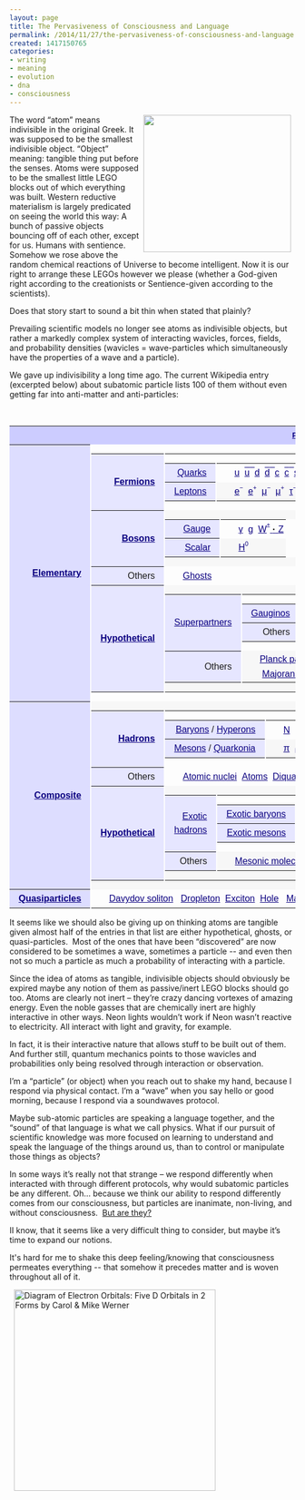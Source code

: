 ```yaml
---
layout: page
title: The Pervasiveness of Consciousness and Language
permalink: /2014/11/27/the-pervasiveness-of-consciousness-and-language
created: 1417150765
categories:
- writing
- meaning
- evolution
- dna
- consciousness
---
```

<p><img alt="" src="http://www.artbrock.com{{ site.urlimg }}Conscious_Atoms.jpg" style="width: 260px; height: 242px; margin-left: 8px; margin-right: 8px; float: right;">The word “atom” means indivisible in the original Greek. It was supposed to be the smallest indivisible object. “Object” meaning: tangible thing put before the senses. Atoms were supposed to be the smallest little LEGO blocks out of which everything was built. Western reductive materialism is largely predicated on seeing the world this way: A bunch of passive objects bouncing off of each other, except for us. Humans with sentience. Somehow we rose above the random chemical reactions of Universe to become intelligent. Now it is our right to arrange these LEGOs however we please (whether a God-given right according to the creationists or Sentience-given according to the scientists).</p><p>Does that story start to sound a bit thin when stated that plainly?</p><p>Prevailing scientific models no longer see atoms as indivisible objects, but rather a markedly complex system of interacting wavicles, forces, fields, and probability densities (wavicles = wave-particles which simultaneously have the properties of a wave and a particle).</p><p>We gave up indivisibility a long time ago. The current Wikipedia entry (excerpted below) about subatomic particle lists 100 of them without even getting far into anti-matter and anti-particles:</p><p><!--break--></p><p>&nbsp;</p><table class="nowraplinks collapsible autocollapse navbox-inner" id="collapsibleTable0" style="color: inherit; font-family: sans-serif; line-height: 13.1413335800171px; text-align: center; border-spacing: 0px; background: transparent;"><tbody><tr><th class="navbox-title" colspan="2" scope="col" style="padding: 0.25em 1em; line-height: 1.5em; background: rgb(204, 204, 255);"><div style="font-size: 13.3333330154419px;"><a href="http://en.wikipedia.org/wiki/Particle_physics" style="color: rgb(11, 0, 128); white-space: nowrap; background: none;" title="Particle physics">Particles in physics</a></div></th></tr><tr><th class="navbox-group" scope="row" style="padding: 0.25em 1em; line-height: 1.5em; text-align: right; white-space: nowrap; background: rgb(221, 221, 255);"><a href="http://en.wikipedia.org/wiki/Elementary_particle" style="color: rgb(11, 0, 128); background: none;" title="Elementary particle">Elementary</a></th><td class="navbox-list navbox-odd hlist" style="line-height: 1.8em; border-color: rgb(253, 253, 253); text-align: left; border-left-width: 2px; border-left-style: solid; padding: 0px; background: transparent;"><table class="nowraplinks navbox-subgroup" style="border-spacing: 0px; background: rgb(253, 253, 253);"><tbody><tr><th class="navbox-group" scope="row" style="padding: 0.25em 1em; line-height: 1.5em; text-align: right; white-space: nowrap; background: rgb(230, 230, 255);"><a href="http://en.wikipedia.org/wiki/Fermion" style="color: rgb(11, 0, 128); background: none;" title="Fermion">Fermions</a></th><td class="navbox-list navbox-odd" style="line-height: 1.8em; border-color: rgb(253, 253, 253); border-left-width: 2px; border-left-style: solid; padding: 0px; background: transparent;"><table class="nowraplinks navbox-subgroup" style="border-spacing: 0px; background-image: initial; background-attachment: initial; background-size: initial; background-origin: initial; background-clip: initial; background-position: initial; background-repeat: initial;"><tbody><tr><th class="navbox-group" scope="row" style="padding: 0.25em 1em; line-height: 1.5em; text-align: right; white-space: nowrap; font-weight: normal; background: rgb(230, 230, 255);"><a href="http://en.wikipedia.org/wiki/Quark" style="color: rgb(11, 0, 128); background: none;" title="Quark">Quarks</a></th><td class="navbox-list navbox-odd" style="line-height: 1.8em; border-color: rgb(253, 253, 253); border-left-width: 2px; border-left-style: solid; padding: 0px; background: transparent;"><div style="padding: 0em 0.25em;"><ul style="line-height: 1.6; margin: 0px; padding-top: 0.125em; padding-bottom: 0.125em; list-style-image: url(data:image/png;base64,iVBORw0KGgoAAAANSUhEUgAAAAUAAAANAQMAAABb8jbLAAAABlBMVEX///8AUow5QSOjAAAAAXRSTlMAQObYZgAAABNJREFUCB1jYEABBQw/wLCAgQEAGpIDyT0IVcsAAAAASUVORK5CYII=);"><li style="display: inline;"><a href="http://en.wikipedia.org/wiki/Up_quark" style="color: rgb(11, 0, 128); white-space: nowrap; background: none;" title="Up quark">u</a>&nbsp;&nbsp;</li><li style="display: inline;"><span class="unicode" style="color: rgb(11, 0, 128); white-space: nowrap; background: none;"><span style="text-decoration: overline;"><a class="mw-redirect" href="http://en.wikipedia.org/wiki/Up_antiquark" style="color: rgb(11, 0, 128); white-space: nowrap; background: none;" title="Up antiquark">u</a>&nbsp;&nbsp;</span></span></li><li style="display: inline;"><a href="http://en.wikipedia.org/wiki/Down_quark" style="color: rgb(11, 0, 128); white-space: nowrap; background: none;" title="Down quark">d</a>&nbsp;&nbsp;</li><li style="display: inline;"><span class="unicode" style="color: rgb(11, 0, 128); white-space: nowrap; background: none;"><span style="text-decoration: overline;"><a class="mw-redirect" href="http://en.wikipedia.org/wiki/Down_antiquark" style="color: rgb(11, 0, 128); white-space: nowrap; background: none;" title="Down antiquark">d</a>&nbsp;&nbsp;</span></span></li><li style="display: inline;"><a href="http://en.wikipedia.org/wiki/Charm_quark" style="color: rgb(11, 0, 128); white-space: nowrap; background: none;" title="Charm quark">c</a>&nbsp;&nbsp;</li><li style="display: inline;"><span class="unicode" style="color: rgb(11, 0, 128); white-space: nowrap; background: none;"><span style="text-decoration: overline;"><a class="mw-redirect" href="http://en.wikipedia.org/wiki/Charm_antiquark" style="color: rgb(11, 0, 128); white-space: nowrap; background: none;" title="Charm antiquark">c</a>&nbsp;&nbsp;</span></span></li><li style="display: inline;"><a href="http://en.wikipedia.org/wiki/Strange_quark" style="color: rgb(11, 0, 128); white-space: nowrap; background: none;" title="Strange quark">s</a>&nbsp;&nbsp;</li><li style="display: inline;"><span class="unicode" style="color: rgb(11, 0, 128); white-space: nowrap; background: none;"><span style="text-decoration: overline;"><a class="mw-redirect" href="http://en.wikipedia.org/wiki/Strange_antiquark" style="color: rgb(11, 0, 128); white-space: nowrap; background: none;" title="Strange antiquark">s</a>&nbsp;&nbsp;</span></span></li><li style="display: inline;"><a href="http://en.wikipedia.org/wiki/Top_quark" style="color: rgb(11, 0, 128); white-space: nowrap; background: none;" title="Top quark">t</a>&nbsp;&nbsp;</li><li style="display: inline;"><span class="unicode" style="color: rgb(11, 0, 128); white-space: nowrap; background: none;"><span style="text-decoration: overline;"><a class="mw-redirect" href="http://en.wikipedia.org/wiki/Top_antiquark" style="color: rgb(11, 0, 128); white-space: nowrap; background: none;" title="Top antiquark">t</a>&nbsp;&nbsp;</span></span></li><li style="display: inline;"><a href="http://en.wikipedia.org/wiki/Bottom_quark" style="color: rgb(11, 0, 128); white-space: nowrap; background: none;" title="Bottom quark">b</a>&nbsp;&nbsp;</li><li style="display: inline;"><a class="mw-redirect" href="http://en.wikipedia.org/wiki/Bottom_antiquark" style="color: rgb(11, 0, 128); white-space: nowrap; background: none;" title="Bottom antiquark"><span class="unicode"><span style="text-decoration: overline;">b</span></span></a></li></ul></div></td></tr><tr><th class="navbox-group" scope="row" style="padding: 0.25em 1em; line-height: 1.5em; text-align: right; white-space: nowrap; font-weight: normal; background: rgb(230, 230, 255);"><a href="http://en.wikipedia.org/wiki/Lepton" style="color: rgb(11, 0, 128); background: none;" title="Lepton">Leptons</a></th><td class="navbox-list navbox-even" style="line-height: 1.8em; border-color: rgb(253, 253, 253); border-left-width: 2px; border-left-style: solid; padding: 0px; background: rgb(247, 247, 247);"><div style="padding: 0em 0.25em;"><ul style="line-height: 1.6; margin: 0px; padding-top: 0.125em; padding-bottom: 0.125em; list-style-image: url(data:image/png;base64,iVBORw0KGgoAAAANSUhEUgAAAAUAAAANAQMAAABb8jbLAAAABlBMVEX///8AUow5QSOjAAAAAXRSTlMAQObYZgAAABNJREFUCB1jYEABBQw/wLCAgQEAGpIDyT0IVcsAAAAASUVORK5CYII=);"><li style="display: inline;"><span class="unicode" style="color: rgb(11, 0, 128); white-space: nowrap; background: none;"><a href="http://en.wikipedia.org/wiki/Electron" style="color: rgb(11, 0, 128); white-space: nowrap; background: none;" title="Electron">e<span style="display: inline-block; margin-bottom: -0.3em; vertical-align: 0.8em; line-height: 1.2em; font-size: 10.6666669845581px;">−</span></a>&nbsp;&nbsp;</span></li><li style="display: inline;"><span class="unicode" style="color: rgb(11, 0, 128); white-space: nowrap; background: none;"><a href="http://en.wikipedia.org/wiki/Positron" style="color: rgb(11, 0, 128); white-space: nowrap; background: none;" title="Positron">e<span style="display: inline-block; margin-bottom: -0.3em; vertical-align: 0.8em; line-height: 1.2em; font-size: 10.6666669845581px;">+</span></a>&nbsp;&nbsp;</span></li><li style="display: inline;"><span class="unicode" style="color: rgb(11, 0, 128); white-space: nowrap; background: none;"><a href="http://en.wikipedia.org/wiki/Muon" style="color: rgb(11, 0, 128); white-space: nowrap; background: none;" title="Muon">μ<span style="display: inline-block; margin-bottom: -0.3em; vertical-align: 0.8em; line-height: 1.2em; font-size: 10.6666669845581px;">−</span></a>&nbsp;&nbsp;</span></li><li style="display: inline;"><span class="unicode" style="color: rgb(11, 0, 128); white-space: nowrap; background: none;"><a class="mw-redirect" href="http://en.wikipedia.org/wiki/Antimuon" style="color: rgb(11, 0, 128); white-space: nowrap; background: none;" title="Antimuon">μ<span style="display: inline-block; margin-bottom: -0.3em; vertical-align: 0.8em; line-height: 1.2em; font-size: 10.6666669845581px;">+</span></a>&nbsp;&nbsp;</span></li><li style="display: inline;"><span class="unicode" style="color: rgb(11, 0, 128); white-space: nowrap; background: none;"><a href="http://en.wikipedia.org/wiki/Tau_(particle)" style="color: rgb(11, 0, 128); white-space: nowrap; background: none;" title="Tau (particle)">τ<span style="display: inline-block; margin-bottom: -0.3em; vertical-align: 0.8em; line-height: 1.2em; font-size: 10.6666669845581px;">−</span></a>&nbsp;&nbsp;</span></li><li style="display: inline;"><span class="unicode" style="color: rgb(11, 0, 128); white-space: nowrap; background: none;"><a class="mw-redirect" href="http://en.wikipedia.org/wiki/Antitau" style="color: rgb(11, 0, 128); white-space: nowrap; background: none;" title="Antitau">τ<span style="display: inline-block; margin-bottom: -0.3em; vertical-align: 0.8em; line-height: 1.2em; font-size: 10.6666669845581px;">+</span></a>&nbsp;&nbsp;</span></li><li style="display: inline;"><a href="http://en.wikipedia.org/wiki/Electron_neutrino" style="color: rgb(11, 0, 128); white-space: nowrap; background: none;" title="Electron neutrino"><span class="unicode">ν &nbsp;<span style="display: inline-block; margin-bottom: -0.3em; vertical-align: -0.4em; line-height: 1.2em; font-size: 10.6666669845581px;">e</span></span></a></li><li style="display: inline;"><a class="mw-redirect" href="http://en.wikipedia.org/wiki/Antineutrino" style="color: rgb(11, 0, 128); white-space: nowrap; background: none;" title="Antineutrino"><span class="unicode"><span style="text-decoration: overline;">ν</span><span style="display: inline-block; margin-bottom: -0.3em; vertical-align: -0.4em; line-height: 1.2em; font-size: 10.6666669845581px;">&nbsp; e</span></span></a></li><li style="display: inline;"><a href="http://en.wikipedia.org/wiki/Muon_neutrino" style="color: rgb(11, 0, 128); white-space: nowrap; background: none;" title="Muon neutrino"><span class="unicode">ν<span style="display: inline-block; margin-bottom: -0.3em; vertical-align: -0.4em; line-height: 1.2em; font-size: 10.6666669845581px;">&nbsp; μ</span></span></a></li><li style="display: inline;"><a class="mw-redirect" href="http://en.wikipedia.org/wiki/Antineutrino" style="color: rgb(11, 0, 128); white-space: nowrap; background: none;" title="Antineutrino"><span class="unicode"><span style="text-decoration: overline;">ν</span><span style="display: inline-block; margin-bottom: -0.3em; vertical-align: -0.4em; line-height: 1.2em; font-size: 10.6666669845581px;">&nbsp; μ</span></span></a></li><li style="display: inline;"><a href="http://en.wikipedia.org/wiki/Tau_neutrino" style="color: rgb(11, 0, 128); white-space: nowrap; background: none;" title="Tau neutrino"><span class="unicode">ν<span style="display: inline-block; margin-bottom: -0.3em; vertical-align: -0.4em; line-height: 1.2em; font-size: 10.6666669845581px;">&nbsp; τ</span></span></a></li><li style="display: inline;"><a class="mw-redirect" href="http://en.wikipedia.org/wiki/Antineutrino" style="color: rgb(11, 0, 128); white-space: nowrap; background: none;" title="Antineutrino"><span class="unicode"><span style="text-decoration: overline;">ν</span><span style="display: inline-block; margin-bottom: -0.3em; vertical-align: -0.4em; line-height: 1.2em; font-size: 10.6666669845581px;">&nbsp; τ</span></span></a></li></ul></div></td></tr></tbody></table></td></tr><tr><th class="navbox-group" scope="row" style="padding: 0.25em 1em; line-height: 1.5em; text-align: right; white-space: nowrap; background: rgb(230, 230, 255);"><a href="http://en.wikipedia.org/wiki/Boson" style="color: rgb(11, 0, 128); background: none;" title="Boson">Bosons</a></th><td class="navbox-list navbox-even" style="line-height: 1.8em; border-color: rgb(253, 253, 253); border-left-width: 2px; border-left-style: solid; padding: 0px; background: rgb(247, 247, 247);"><table class="nowraplinks navbox-subgroup" style="border-spacing: 0px; background: rgb(253, 253, 253);"><tbody><tr><th class="navbox-group" scope="row" style="padding: 0.25em 1em; line-height: 1.5em; text-align: right; white-space: nowrap; width: 4em; font-weight: normal; background: rgb(230, 230, 255);"><a href="http://en.wikipedia.org/wiki/Gauge_boson" style="color: rgb(11, 0, 128); background: none;" title="Gauge boson">Gauge</a></th><td class="navbox-list navbox-odd" style="line-height: 1.8em; border-color: rgb(253, 253, 253); border-left-width: 2px; border-left-style: solid; padding: 0px; background: transparent;"><div style="padding: 0em 0.25em;"><ul style="line-height: 1.6; margin: 0px; padding-top: 0.125em; padding-bottom: 0.125em; list-style-image: url(data:image/png;base64,iVBORw0KGgoAAAANSUhEUgAAAAUAAAANAQMAAABb8jbLAAAABlBMVEX///8AUow5QSOjAAAAAXRSTlMAQObYZgAAABNJREFUCB1jYEABBQw/wLCAgQEAGpIDyT0IVcsAAAAASUVORK5CYII=);"><li style="display: inline;"><a href="http://en.wikipedia.org/wiki/Photon" style="color: rgb(11, 0, 128); white-space: nowrap; background: none;" title="Photon">γ</a>&nbsp;&nbsp;</li><li style="display: inline;"><a href="http://en.wikipedia.org/wiki/Gluon" style="color: rgb(11, 0, 128); white-space: nowrap; background: none;" title="Gluon">g</a>&nbsp;&nbsp;</li><li style="display: inline;"><a href="http://en.wikipedia.org/wiki/W_and_Z_bosons" style="color: rgb(11, 0, 128); white-space: nowrap; background: none;" title="W and Z bosons"><span class="unicode">W<span style="display: inline-block; margin-bottom: -0.3em; vertical-align: 0.8em; line-height: 1.2em; font-size: 10.6666669845581px;">±</span></span>&nbsp;<b style="color: black;">·</b>&nbsp;<span class="unicode">Z</span></a></li></ul></div></td></tr><tr><th class="navbox-group" scope="row" style="padding: 0.25em 1em; line-height: 1.5em; text-align: right; white-space: nowrap; width: 4em; font-weight: normal; background: rgb(230, 230, 255);"><a href="http://en.wikipedia.org/wiki/Scalar_boson" style="color: rgb(11, 0, 128); background: none;" title="Scalar boson">Scalar</a></th><td class="navbox-list navbox-even" style="line-height: 1.8em; border-color: rgb(253, 253, 253); border-left-width: 2px; border-left-style: solid; padding: 0px; background: rgb(247, 247, 247);"><div style="padding: 0em 0.25em;"><ul style="line-height: 1.6; margin: 0px; padding-top: 0.125em; padding-bottom: 0.125em; list-style-image: url(data:image/png;base64,iVBORw0KGgoAAAANSUhEUgAAAAUAAAANAQMAAABb8jbLAAAABlBMVEX///8AUow5QSOjAAAAAXRSTlMAQObYZgAAABNJREFUCB1jYEABBQw/wLCAgQEAGpIDyT0IVcsAAAAASUVORK5CYII=);"><li style="display: inline;"><a href="http://en.wikipedia.org/wiki/Higgs_boson" style="color: rgb(11, 0, 128); white-space: nowrap; background: none;" title="Higgs boson"><span class="unicode">H<span style="display: inline-block; margin-bottom: -0.3em; vertical-align: 0.8em; line-height: 1.2em; font-size: 10.6666669845581px;">0</span></span></a></li></ul></div></td></tr></tbody></table></td></tr><tr><th class="navbox-group" scope="row" style="padding: 0.25em 1em; line-height: 1.5em; text-align: right; white-space: nowrap; font-weight: normal; background: rgb(230, 230, 255);">Others</th><td class="navbox-list navbox-odd" style="line-height: 1.8em; border-color: rgb(253, 253, 253); border-left-width: 2px; border-left-style: solid; padding: 0px; background: transparent;"><div style="padding: 0em 0.25em;"><ul style="line-height: 1.6; margin: 0px; padding-top: 0.125em; padding-bottom: 0.125em; list-style-image: url(data:image/png;base64,iVBORw0KGgoAAAANSUhEUgAAAAUAAAANAQMAAABb8jbLAAAABlBMVEX///8AUow5QSOjAAAAAXRSTlMAQObYZgAAABNJREFUCB1jYEABBQw/wLCAgQEAGpIDyT0IVcsAAAAASUVORK5CYII=);"><li style="display: inline;"><a href="http://en.wikipedia.org/wiki/Faddeev%E2%80%93Popov_ghost" style="color: rgb(11, 0, 128); white-space: nowrap; background: none;" title="Faddeev–Popov ghost">Ghosts</a></li></ul></div></td></tr><tr><th class="navbox-group" scope="row" style="padding: 0.25em 1em; line-height: 1.5em; text-align: right; white-space: nowrap; background: rgb(230, 230, 255);"><a class="mw-redirect" href="http://en.wikipedia.org/wiki/Hypothetical_particles" style="color: rgb(11, 0, 128); background: none;" title="Hypothetical particles">Hypothetical</a></th><td class="navbox-list navbox-even" style="line-height: 1.8em; border-color: rgb(253, 253, 253); border-left-width: 2px; border-left-style: solid; padding: 0px; background: rgb(247, 247, 247);"><table class="nowraplinks navbox-subgroup" style="border-spacing: 0px; background: rgb(253, 253, 253);"><tbody><tr><th class="navbox-group" scope="row" style="padding: 0.25em 1em; line-height: 1.5em; text-align: right; white-space: nowrap; font-weight: normal; background: rgb(230, 230, 255);"><a href="http://en.wikipedia.org/wiki/Superpartner" style="color: rgb(11, 0, 128); background: none;" title="Superpartner">Superpartners</a></th><td class="navbox-list navbox-odd" style="line-height: 1.8em; border-color: rgb(253, 253, 253); border-left-width: 2px; border-left-style: solid; padding: 0px; background: transparent;"><table class="nowraplinks navbox-subgroup" style="border-spacing: 0px; background-image: initial; background-attachment: initial; background-size: initial; background-origin: initial; background-clip: initial; background-position: initial; background-repeat: initial;"><tbody><tr><th class="navbox-group" scope="row" style="padding: 0.25em 1em; line-height: 1.5em; text-align: right; white-space: nowrap; font-weight: normal; background: rgb(230, 230, 255);"><a href="http://en.wikipedia.org/wiki/Gaugino" style="color: rgb(11, 0, 128); background: none;" title="Gaugino">Gauginos</a></th><td class="navbox-list navbox-even" style="line-height: 1.8em; border-color: rgb(253, 253, 253); border-left-width: 2px; border-left-style: solid; padding: 0px; background: rgb(247, 247, 247);"><div style="padding: 0em 0.25em;"><ul style="line-height: 1.6; margin: 0px; padding-top: 0.125em; padding-bottom: 0.125em; list-style-image: url(data:image/png;base64,iVBORw0KGgoAAAANSUhEUgAAAAUAAAANAQMAAABb8jbLAAAABlBMVEX///8AUow5QSOjAAAAAXRSTlMAQObYZgAAABNJREFUCB1jYEABBQw/wLCAgQEAGpIDyT0IVcsAAAAASUVORK5CYII=);"><li style="display: inline;"><a href="http://en.wikipedia.org/wiki/Gluino" style="color: rgb(11, 0, 128); white-space: nowrap; background: none;" title="Gluino">Gluino</a>&nbsp; &nbsp;&nbsp;</li><li style="display: inline;"><a href="http://en.wikipedia.org/wiki/Gravitino" style="color: rgb(11, 0, 128); white-space: nowrap; background: none;" title="Gravitino">Gravitino</a></li></ul></div></td></tr><tr><th class="navbox-group" scope="row" style="padding: 0.25em 1em; line-height: 1.5em; text-align: right; white-space: nowrap; font-weight: normal; background: rgb(230, 230, 255);">Others</th><td class="navbox-list navbox-odd" style="line-height: 1.8em; border-color: rgb(253, 253, 253); border-left-width: 2px; border-left-style: solid; padding: 0px; background: transparent;"><div style="padding: 0em 0.25em;"><ul style="line-height: 1.6; margin: 0px; padding-top: 0.125em; padding-bottom: 0.125em; list-style-image: url(data:image/png;base64,iVBORw0KGgoAAAANSUhEUgAAAAUAAAANAQMAAABb8jbLAAAABlBMVEX///8AUow5QSOjAAAAAXRSTlMAQObYZgAAABNJREFUCB1jYEABBQw/wLCAgQEAGpIDyT0IVcsAAAAASUVORK5CYII=);"><li style="display: inline;"><a href="http://en.wikipedia.org/wiki/Higgsino" style="color: rgb(11, 0, 128); white-space: nowrap; background: none;" title="Higgsino">Higgsino</a>&nbsp; &nbsp;</li><li style="display: inline;"><a href="http://en.wikipedia.org/wiki/Neutralino" style="color: rgb(11, 0, 128); white-space: nowrap; background: none;" title="Neutralino">Neutralino</a>&nbsp; &nbsp;</li><li style="display: inline;"><a href="http://en.wikipedia.org/wiki/Chargino" style="color: rgb(11, 0, 128); white-space: nowrap; background: none;" title="Chargino">Chargino</a>&nbsp; &nbsp;</li><li style="display: inline;"><a href="http://en.wikipedia.org/wiki/Axino" style="color: rgb(11, 0, 128); white-space: nowrap; background: none;" title="Axino">Axino</a>&nbsp; &nbsp;</li><li style="display: inline;"><a href="http://en.wikipedia.org/wiki/Sfermion" style="color: rgb(11, 0, 128); white-space: nowrap; background: none;" title="Sfermion">Sfermion</a>&nbsp;(<a href="http://en.wikipedia.org/wiki/Stop_squark" style="color: rgb(11, 0, 128); white-space: nowrap; background: none;" title="Stop squark">Stop squark</a>)</li></ul></div></td></tr></tbody></table></td></tr><tr><th class="navbox-group" scope="row" style="padding: 0.25em 1em; line-height: 1.5em; text-align: right; white-space: nowrap; font-weight: normal; background: rgb(230, 230, 255);">Others</th><td class="navbox-list navbox-even" style="line-height: 1.8em; border-color: rgb(253, 253, 253); border-left-width: 2px; border-left-style: solid; padding: 0px; background: rgb(247, 247, 247);"><div style="padding: 0em 0.25em;"><ul style="line-height: 1.6; margin: 0px; padding-top: 0.125em; padding-bottom: 0.125em; list-style-image: url(data:image/png;base64,iVBORw0KGgoAAAANSUhEUgAAAAUAAAANAQMAAABb8jbLAAAABlBMVEX///8AUow5QSOjAAAAAXRSTlMAQObYZgAAABNJREFUCB1jYEABBQw/wLCAgQEAGpIDyT0IVcsAAAAASUVORK5CYII=);"><li style="display: inline;"><a href="http://en.wikipedia.org/wiki/Planck_particle" style="color: rgb(11, 0, 128); white-space: nowrap; background: none;" title="Planck particle">Planck particle</a>&nbsp;&nbsp;</li><li style="display: inline;"><a href="http://en.wikipedia.org/wiki/Axion" style="color: rgb(11, 0, 128); white-space: nowrap; background: none;" title="Axion"><font color="#0b0080"><span style="white-space: nowrap; background-attachment: initial; background-size: initial; background-origin: initial; background-clip: initial; background-position: initial; background-repeat: initial;">A</span></font><sup style="color: rgb(11, 0, 128); white-space: nowrap; line-height: 1; font-size: 10px; background: none;">0</sup></a>&nbsp;&nbsp;</li><li style="display: inline;"><a href="http://en.wikipedia.org/wiki/Dilaton" style="color: rgb(11, 0, 128); white-space: nowrap; background: none;" title="Dilaton">Dilaton</a>&nbsp;&nbsp;</li><li style="display: inline;"><a href="http://en.wikipedia.org/wiki/Graviton" style="color: rgb(11, 0, 128); white-space: nowrap; background: none;" title="Graviton">G</a>&nbsp;&nbsp;</li><li style="display: inline;"><a href="http://en.wikipedia.org/wiki/Majoron" style="color: rgb(11, 0, 128); white-space: nowrap; background: none;" title="Majoron">J</a>&nbsp; &nbsp;</li><li style="display: inline;"><a href="http://en.wikipedia.org/wiki/Majorana_fermion" style="color: rgb(11, 0, 128); white-space: nowrap; background: none;" title="Majorana fermion">Majorana fermion</a>&nbsp;&nbsp;</li><li style="display: inline;"><a href="http://en.wikipedia.org/wiki/Magnetic_monopole" style="color: rgb(11, 0, 128); white-space: nowrap; background: none;" title="Magnetic monopole">m</a>&nbsp;&nbsp;</li><li style="display: inline;"><a href="http://en.wikipedia.org/wiki/Tachyon" style="color: rgb(11, 0, 128); white-space: nowrap; background: none;" title="Tachyon">Tachyon</a>&nbsp;&nbsp;</li><li style="display: inline;"><a href="http://en.wikipedia.org/wiki/Leptoquark" style="color: rgb(11, 0, 128); white-space: nowrap; background: none;" title="Leptoquark">Leptoquark</a>&nbsp;&nbsp;</li><li style="display: inline;"><a href="http://en.wikipedia.org/wiki/X_and_Y_bosons" style="color: rgb(11, 0, 128); white-space: nowrap; background: none;" title="X and Y bosons">X</a>&nbsp;&nbsp;</li><li style="display: inline;"><a href="http://en.wikipedia.org/wiki/X_and_Y_bosons" style="color: rgb(11, 0, 128); white-space: nowrap; background: none;" title="X and Y bosons">Y</a>&nbsp;&nbsp;</li><li style="display: inline;"><a href="http://en.wikipedia.org/wiki/W%E2%80%B2_and_Z%E2%80%B2_bosons" style="color: rgb(11, 0, 128); white-space: nowrap; background: none;" title="W′ and Z′ bosons">W'</a>&nbsp;&nbsp;</li><li style="display: inline;"><a href="http://en.wikipedia.org/wiki/W%E2%80%B2_and_Z%E2%80%B2_bosons" style="color: rgb(11, 0, 128); white-space: nowrap; background: none;" title="W′ and Z′ bosons">Z'</a>&nbsp;&nbsp;</li><li style="display: inline;"><a href="http://en.wikipedia.org/wiki/Sterile_neutrino" style="color: rgb(11, 0, 128); white-space: nowrap; background: none;" title="Sterile neutrino">Sterile neutrino</a></li></ul></div></td></tr></tbody></table></td></tr></tbody></table></td></tr><tr><th class="navbox-group" scope="row" style="padding: 0.25em 1em; line-height: 1.5em; text-align: right; white-space: nowrap; background: rgb(221, 221, 255);"><a href="http://en.wikipedia.org/wiki/Bound_state" style="color: rgb(11, 0, 128); background: none;" title="Bound state">Composite</a></th><td class="navbox-list navbox-even hlist" style="line-height: 1.8em; border-color: rgb(253, 253, 253); text-align: left; border-left-width: 2px; border-left-style: solid; padding: 0px; background: rgb(247, 247, 247);"><table class="nowraplinks navbox-subgroup" style="border-spacing: 0px; background: rgb(253, 253, 253);"><tbody><tr><th class="navbox-group" scope="row" style="padding: 0.25em 1em; line-height: 1.5em; text-align: right; white-space: nowrap; background: rgb(230, 230, 255);"><a href="http://en.wikipedia.org/wiki/Hadron" style="color: rgb(11, 0, 128); background: none;" title="Hadron">Hadrons</a></th><td class="navbox-list navbox-odd" style="line-height: 1.8em; border-color: rgb(253, 253, 253); border-left-width: 2px; border-left-style: solid; padding: 0px; background: transparent;"><table class="nowraplinks navbox-subgroup" style="border-spacing: 0px; background-image: initial; background-attachment: initial; background-size: initial; background-origin: initial; background-clip: initial; background-position: initial; background-repeat: initial;"><tbody><tr><th class="navbox-group" scope="row" style="padding: 0.25em 1em; line-height: 1.5em; text-align: right; white-space: nowrap; font-weight: normal; background: rgb(230, 230, 255);"><a href="http://en.wikipedia.org/wiki/Baryon" style="color: rgb(11, 0, 128); background: none;" title="Baryon">Baryons</a>&nbsp;/&nbsp;<a href="http://en.wikipedia.org/wiki/Hyperon" style="color: rgb(11, 0, 128); background: none;" title="Hyperon">Hyperons</a></th><td class="navbox-list navbox-odd" style="line-height: 1.8em; border-color: rgb(253, 253, 253); border-left-width: 2px; border-left-style: solid; padding: 0px; background: transparent;"><div style="padding: 0em 0.25em;"><ul style="line-height: 1.6; margin: 0px; padding-top: 0.125em; padding-bottom: 0.125em; list-style-image: url(data:image/png;base64,iVBORw0KGgoAAAANSUhEUgAAAAUAAAANAQMAAABb8jbLAAAABlBMVEX///8AUow5QSOjAAAAAXRSTlMAQObYZgAAABNJREFUCB1jYEABBQw/wLCAgQEAGpIDyT0IVcsAAAAASUVORK5CYII=);"><li style="display: inline;"><span class="unicode" style="color: rgb(11, 0, 128); white-space: nowrap; background: none;"><a href="http://en.wikipedia.org/wiki/Nucleon" style="color: rgb(11, 0, 128); white-space: nowrap; background: none;" title="Nucleon">N</a>&nbsp;&nbsp;</span><ul style="line-height: 1.6; list-style-type: disc; margin: 0px; padding-top: 0.125em; padding-bottom: 0.125em; list-style-image: url(data:image/png;base64,iVBORw0KGgoAAAANSUhEUgAAAAUAAAANAQMAAABb8jbLAAAABlBMVEX///8AUow5QSOjAAAAAXRSTlMAQObYZgAAABNJREFUCB1jYEABBQw/wLCAgQEAGpIDyT0IVcsAAAAASUVORK5CYII=); display: inline;"><li style="display: inline;"><span class="unicode" style="color: rgb(11, 0, 128); white-space: nowrap; background: none;"><a href="http://en.wikipedia.org/wiki/Proton" style="color: rgb(11, 0, 128); white-space: nowrap; background: none;" title="Proton">p</a>&nbsp;&nbsp;</span></li><li style="display: inline;"><span class="unicode" style="color: rgb(11, 0, 128); white-space: nowrap; background: none;"><a href="http://en.wikipedia.org/wiki/Neutron" style="color: rgb(11, 0, 128); white-space: nowrap; background: none;" title="Neutron">n</a>&nbsp;&nbsp;</span></li></ul></li><li style="display: inline;"><a href="http://en.wikipedia.org/wiki/Delta_baryon" style="color: rgb(11, 0, 128); white-space: nowrap; background: none;" title="Delta baryon">Δ</a>&nbsp;&nbsp;</li><li style="display: inline;"><a href="http://en.wikipedia.org/wiki/Lambda_baryon" style="color: rgb(11, 0, 128); white-space: nowrap; background: none;" title="Lambda baryon">Λ</a>&nbsp;&nbsp;</li><li style="display: inline;"><a href="http://en.wikipedia.org/wiki/Sigma_baryon" style="color: rgb(11, 0, 128); white-space: nowrap; background: none;" title="Sigma baryon">Σ</a>&nbsp;&nbsp;</li><li style="display: inline;"><a href="http://en.wikipedia.org/wiki/Xi_baryon" style="color: rgb(11, 0, 128); white-space: nowrap; background: none;" title="Xi baryon">Ξ</a>&nbsp;&nbsp;</li><li style="display: inline;"><a href="http://en.wikipedia.org/wiki/Omega_baryon" style="color: rgb(11, 0, 128); white-space: nowrap; background: none;" title="Omega baryon">Ω</a></li></ul></div></td></tr><tr><th class="navbox-group" scope="row" style="padding: 0.25em 1em; line-height: 1.5em; text-align: right; white-space: nowrap; font-weight: normal; background: rgb(230, 230, 255);"><a href="http://en.wikipedia.org/wiki/Meson" style="color: rgb(11, 0, 128); background: none;" title="Meson">Mesons</a>&nbsp;/&nbsp;<a href="http://en.wikipedia.org/wiki/Quarkonium" style="color: rgb(11, 0, 128); background: none;" title="Quarkonium">Quarkonia</a></th><td class="navbox-list navbox-even" style="line-height: 1.8em; border-color: rgb(253, 253, 253); border-left-width: 2px; border-left-style: solid; padding: 0px; background: rgb(247, 247, 247);"><div style="padding: 0em 0.25em;"><ul style="line-height: 1.6; margin: 0px; padding-top: 0.125em; padding-bottom: 0.125em; list-style-image: url(data:image/png;base64,iVBORw0KGgoAAAANSUhEUgAAAAUAAAANAQMAAABb8jbLAAAABlBMVEX///8AUow5QSOjAAAAAXRSTlMAQObYZgAAABNJREFUCB1jYEABBQw/wLCAgQEAGpIDyT0IVcsAAAAASUVORK5CYII=);"><li style="display: inline;"><a href="http://en.wikipedia.org/wiki/Pion" style="color: rgb(11, 0, 128); white-space: nowrap; background: none;" title="Pion">π</a>&nbsp;&nbsp;</li><li style="display: inline;"><a href="http://en.wikipedia.org/wiki/Rho_meson" style="color: rgb(11, 0, 128); white-space: nowrap; background: none;" title="Rho meson">ρ</a>&nbsp;&nbsp;</li><li style="display: inline;"><a href="http://en.wikipedia.org/wiki/Eta_meson" style="color: rgb(11, 0, 128); white-space: nowrap; background: none;" title="Eta meson">η</a>&nbsp;&nbsp;</li><li style="display: inline;"><a class="mw-redirect" href="http://en.wikipedia.org/wiki/Eta_prime_meson" style="color: rgb(11, 0, 128); white-space: nowrap; background: none;" title="Eta prime meson">η′</a>&nbsp;&nbsp;</li><li style="display: inline;"><a href="http://en.wikipedia.org/wiki/Phi_meson" style="color: rgb(11, 0, 128); white-space: nowrap; background: none;" title="Phi meson">φ</a>&nbsp;&nbsp;</li><li style="display: inline;"><a class="mw-redirect" href="http://en.wikipedia.org/wiki/Omega_meson" style="color: rgb(11, 0, 128); white-space: nowrap; background: none;" title="Omega meson">ω</a>&nbsp;&nbsp;</li><li style="display: inline;"><a href="http://en.wikipedia.org/wiki/J/psi_meson" style="color: rgb(11, 0, 128); white-space: nowrap; background: none;" title="J/psi meson">J/ψ</a>&nbsp;&nbsp;</li><li style="display: inline;"><a href="http://en.wikipedia.org/wiki/Upsilon_meson" style="color: rgb(11, 0, 128); white-space: nowrap; background: none;" title="Upsilon meson">ϒ</a>&nbsp;&nbsp;</li><li style="display: inline;"><a href="http://en.wikipedia.org/wiki/Theta_meson" style="color: rgb(11, 0, 128); white-space: nowrap; background: none;" title="Theta meson">θ</a>&nbsp;&nbsp;</li><li style="display: inline;"><a href="http://en.wikipedia.org/wiki/Kaon" style="color: rgb(11, 0, 128); white-space: nowrap; background: none;" title="Kaon">K</a>&nbsp;&nbsp;</li><li style="display: inline;"><a href="http://en.wikipedia.org/wiki/B_meson" style="color: rgb(11, 0, 128); white-space: nowrap; background: none;" title="B meson">B</a>&nbsp;&nbsp;</li><li style="display: inline;"><a href="http://en.wikipedia.org/wiki/D_meson" style="color: rgb(11, 0, 128); white-space: nowrap; background: none;" title="D meson">D</a>&nbsp;&nbsp;</li><li style="display: inline;"><a href="http://en.wikipedia.org/wiki/T_meson" style="color: rgb(11, 0, 128); white-space: nowrap; background: none;" title="T meson">T</a></li></ul></div></td></tr></tbody></table></td></tr><tr><th class="navbox-group" scope="row" style="padding: 0.25em 1em; line-height: 1.5em; text-align: right; white-space: nowrap; font-weight: normal; background: rgb(230, 230, 255);">Others</th><td class="navbox-list navbox-odd" style="line-height: 1.8em; border-color: rgb(253, 253, 253); border-left-width: 2px; border-left-style: solid; padding: 0px; background: transparent;"><div style="padding: 0em 0.25em;"><ul style="line-height: 1.6; margin: 0px; padding-top: 0.125em; padding-bottom: 0.125em; list-style-image: url(data:image/png;base64,iVBORw0KGgoAAAANSUhEUgAAAAUAAAANAQMAAABb8jbLAAAABlBMVEX///8AUow5QSOjAAAAAXRSTlMAQObYZgAAABNJREFUCB1jYEABBQw/wLCAgQEAGpIDyT0IVcsAAAAASUVORK5CYII=);"><li style="display: inline;"><a href="http://en.wikipedia.org/wiki/Atomic_nucleus" style="color: rgb(11, 0, 128); white-space: nowrap; background: none;" title="Atomic nucleus">Atomic nuclei</a>&nbsp;&nbsp;</li><li style="display: inline;"><a href="http://en.wikipedia.org/wiki/Atom" style="color: rgb(11, 0, 128); white-space: nowrap; background: none;" title="Atom">Atoms</a>&nbsp;&nbsp;</li><li style="display: inline;"><a href="http://en.wikipedia.org/wiki/Diquark" style="color: rgb(11, 0, 128); white-space: nowrap; background: none;" title="Diquark">Diquarks</a>&nbsp;&nbsp;</li><li style="display: inline;"><a href="http://en.wikipedia.org/wiki/Exotic_atom" style="color: rgb(11, 0, 128); white-space: nowrap; background: none;" title="Exotic atom">Exotic atoms</a>&nbsp;(<ul style="line-height: 1.6; list-style-type: disc; margin: 0px; padding-top: 0.125em; padding-bottom: 0.125em; list-style-image: url(data:image/png;base64,iVBORw0KGgoAAAANSUhEUgAAAAUAAAANAQMAAABb8jbLAAAABlBMVEX///8AUow5QSOjAAAAAXRSTlMAQObYZgAAABNJREFUCB1jYEABBQw/wLCAgQEAGpIDyT0IVcsAAAAASUVORK5CYII=); display: inline;"><li style="display: inline;"><a href="http://en.wikipedia.org/wiki/Positronium" style="color: rgb(11, 0, 128); white-space: nowrap; background: none;" title="Positronium">Positronium</a>&nbsp;&nbsp;</li><li style="display: inline;"><a href="http://en.wikipedia.org/wiki/Muonium" style="color: rgb(11, 0, 128); white-space: nowrap; background: none;" title="Muonium">Muonium</a>&nbsp;&nbsp;</li><li style="display: inline;"><a class="mw-redirect" href="http://en.wikipedia.org/wiki/Tauonium" style="color: rgb(11, 0, 128); white-space: nowrap; background: none;" title="Tauonium">Tauonium</a></li><li style="display: inline;"><a href="http://en.wikipedia.org/wiki/Onium" style="color: rgb(11, 0, 128); white-space: nowrap; background: none;" title="Onium">Onia</a>)&nbsp;&nbsp;</li></ul></li><li style="display: inline;"><a href="http://en.wikipedia.org/wiki/Superatom" style="color: rgb(11, 0, 128); white-space: nowrap; background: none;" title="Superatom">Superatoms</a>&nbsp;&nbsp;</li><li style="display: inline;"><a href="http://en.wikipedia.org/wiki/Molecule" style="color: rgb(11, 0, 128); white-space: nowrap; background: none;" title="Molecule">Molecules</a></li></ul></div></td></tr><tr><th class="navbox-group" scope="row" style="padding: 0.25em 1em; line-height: 1.5em; text-align: right; white-space: nowrap; background: rgb(230, 230, 255);"><a href="http://en.wikipedia.org/wiki/Category:Hypothetical_composite_particles" style="color: rgb(11, 0, 128); background: none;" title="Category:Hypothetical composite particles">Hypothetical</a></th><td class="navbox-list navbox-even" style="line-height: 1.8em; border-color: rgb(253, 253, 253); border-left-width: 2px; border-left-style: solid; padding: 0px; background: rgb(247, 247, 247);"><table class="nowraplinks navbox-subgroup" style="border-spacing: 0px; background: rgb(253, 253, 253);"><tbody><tr><th class="navbox-group" scope="row" style="padding: 0.25em 1em; line-height: 1.5em; text-align: right; white-space: nowrap; font-weight: normal; background: rgb(230, 230, 255);"><a href="http://en.wikipedia.org/wiki/Exotic_hadron" style="color: rgb(11, 0, 128); background: none;" title="Exotic hadron">Exotic<br>hadrons</a></th><td class="navbox-list navbox-odd" style="line-height: 1.8em; border-color: rgb(253, 253, 253); border-left-width: 2px; border-left-style: solid; padding: 0px; background: transparent;"><table class="nowraplinks navbox-subgroup" style="border-spacing: 0px; background-image: initial; background-attachment: initial; background-size: initial; background-origin: initial; background-clip: initial; background-position: initial; background-repeat: initial;"><tbody><tr><th class="navbox-group" scope="row" style="padding: 0.25em 1em; line-height: 1.5em; text-align: right; white-space: nowrap; font-weight: normal; background: rgb(230, 230, 255);"><a href="http://en.wikipedia.org/wiki/Exotic_baryon" style="color: rgb(11, 0, 128); background: none;" title="Exotic baryon">Exotic baryons</a></th><td class="navbox-list navbox-even" style="line-height: 1.8em; border-color: rgb(253, 253, 253); border-left-width: 2px; border-left-style: solid; padding: 0px; background: rgb(247, 247, 247);"><div style="padding: 0em 0.25em;"><ul style="line-height: 1.6; margin: 0px; padding-top: 0.125em; padding-bottom: 0.125em; list-style-image: url(data:image/png;base64,iVBORw0KGgoAAAANSUhEUgAAAAUAAAANAQMAAABb8jbLAAAABlBMVEX///8AUow5QSOjAAAAAXRSTlMAQObYZgAAABNJREFUCB1jYEABBQw/wLCAgQEAGpIDyT0IVcsAAAAASUVORK5CYII=);"><li style="display: inline;"><a href="http://en.wikipedia.org/wiki/Dibaryon" style="color: rgb(11, 0, 128); white-space: nowrap; background: none;" title="Dibaryon">Dibaryon</a>&nbsp;&nbsp;</li><li style="display: inline;"><a href="http://en.wikipedia.org/wiki/Pentaquark" style="color: rgb(11, 0, 128); white-space: nowrap; background: none;" title="Pentaquark">Pentaquark</a>&nbsp;&nbsp;</li><li style="display: inline;"><a href="http://en.wikipedia.org/wiki/Skyrmion" style="color: rgb(11, 0, 128); white-space: nowrap; background: none;" title="Skyrmion">Skyrmion</a></li></ul></div></td></tr><tr><th class="navbox-group" scope="row" style="padding: 0.25em 1em; line-height: 1.5em; text-align: right; white-space: nowrap; font-weight: normal; background: rgb(230, 230, 255);"><a href="http://en.wikipedia.org/wiki/Exotic_meson" style="color: rgb(11, 0, 128); background: none;" title="Exotic meson">Exotic mesons</a></th><td class="navbox-list navbox-odd" style="line-height: 1.8em; border-color: rgb(253, 253, 253); border-left-width: 2px; border-left-style: solid; padding: 0px; background: transparent;"><div style="padding: 0em 0.25em;"><ul style="line-height: 1.6; margin: 0px; padding-top: 0.125em; padding-bottom: 0.125em; list-style-image: url(data:image/png;base64,iVBORw0KGgoAAAANSUhEUgAAAAUAAAANAQMAAABb8jbLAAAABlBMVEX///8AUow5QSOjAAAAAXRSTlMAQObYZgAAABNJREFUCB1jYEABBQw/wLCAgQEAGpIDyT0IVcsAAAAASUVORK5CYII=);"><li style="display: inline;"><a href="http://en.wikipedia.org/wiki/Glueball" style="color: rgb(11, 0, 128); white-space: nowrap; background: none;" title="Glueball">Glueball</a>&nbsp;&nbsp;</li><li style="display: inline;"><a href="http://en.wikipedia.org/wiki/Tetraquark" style="color: rgb(11, 0, 128); white-space: nowrap; background: none;" title="Tetraquark">Tetraquark</a></li></ul></div></td></tr></tbody></table></td></tr><tr><th class="navbox-group" scope="row" style="padding: 0.25em 1em; line-height: 1.5em; text-align: right; white-space: nowrap; font-weight: normal; background: rgb(230, 230, 255);">Others</th><td class="navbox-list navbox-even" style="line-height: 1.8em; border-color: rgb(253, 253, 253); border-left-width: 2px; border-left-style: solid; padding: 0px; background: rgb(247, 247, 247);"><div style="padding: 0em 0.25em;"><ul style="line-height: 1.6; margin: 0px; padding-top: 0.125em; padding-bottom: 0.125em; list-style-image: url(data:image/png;base64,iVBORw0KGgoAAAANSUhEUgAAAAUAAAANAQMAAABb8jbLAAAABlBMVEX///8AUow5QSOjAAAAAXRSTlMAQObYZgAAABNJREFUCB1jYEABBQw/wLCAgQEAGpIDyT0IVcsAAAAASUVORK5CYII=);"><li style="display: inline;"><a href="http://en.wikipedia.org/wiki/Mesonic_molecule" style="color: rgb(11, 0, 128); white-space: nowrap; background: none;" title="Mesonic molecule">Mesonic molecule</a>&nbsp;&nbsp;</li><li style="display: inline;"><a href="http://en.wikipedia.org/wiki/Pomeron" style="color: rgb(11, 0, 128); white-space: nowrap; background: none;" title="Pomeron">Pomeron</a></li></ul></div></td></tr></tbody></table></td></tr></tbody></table></td></tr><tr><th class="navbox-group" scope="row" style="padding: 0.25em 1em; line-height: 1.5em; text-align: right; white-space: nowrap; background: rgb(221, 221, 255);"><a href="http://en.wikipedia.org/wiki/Quasiparticle" style="color: rgb(11, 0, 128); background: none;" title="Quasiparticle">Quasiparticles</a></th><td class="navbox-list navbox-odd hlist" style="line-height: 1.8em; border-color: rgb(253, 253, 253); text-align: left; border-left-width: 2px; border-left-style: solid; padding: 0px; background: transparent;"><div style="padding: 0em 0.25em;"><ul style="line-height: 1.6; margin: 0px; padding-top: 0.125em; padding-bottom: 0.125em; list-style-image: url(data:image/png;base64,iVBORw0KGgoAAAANSUhEUgAAAAUAAAANAQMAAABb8jbLAAAABlBMVEX///8AUow5QSOjAAAAAXRSTlMAQObYZgAAABNJREFUCB1jYEABBQw/wLCAgQEAGpIDyT0IVcsAAAAASUVORK5CYII=);"><li style="display: inline;"><a href="http://en.wikipedia.org/wiki/Davydov_soliton" style="color: rgb(11, 0, 128); white-space: nowrap; background: none;" title="Davydov soliton">Davydov soliton</a>&nbsp; &nbsp;</li><li style="display: inline;"><a href="http://en.wikipedia.org/wiki/Dropleton" style="color: rgb(11, 0, 128); white-space: nowrap; background: none;" title="Dropleton">Dropleton</a>&nbsp;&nbsp;</li><li style="display: inline;"><a href="http://en.wikipedia.org/wiki/Exciton" style="color: rgb(11, 0, 128); white-space: nowrap; background: none;" title="Exciton">Exciton</a>&nbsp;&nbsp;</li><li style="display: inline;"><a href="http://en.wikipedia.org/wiki/Electron_hole" style="color: rgb(11, 0, 128); white-space: nowrap; background: none;" title="Electron hole">Hole</a>&nbsp; &nbsp;</li><li style="display: inline;"><a href="http://en.wikipedia.org/wiki/Magnon" style="color: rgb(11, 0, 128); white-space: nowrap; background: none;" title="Magnon">Magnon</a>&nbsp;&nbsp;</li><li style="display: inline;"><a href="http://en.wikipedia.org/wiki/Phonon" style="color: rgb(11, 0, 128); white-space: nowrap; background: none;" title="Phonon">Phonon</a>&nbsp;&nbsp;</li><li style="display: inline;"><a href="http://en.wikipedia.org/wiki/Plasmaron" style="color: rgb(11, 0, 128); white-space: nowrap; background: none;" title="Plasmaron">Plasmaron</a>&nbsp;&nbsp;</li><li style="display: inline;"><a href="http://en.wikipedia.org/wiki/Plasmon" style="color: rgb(11, 0, 128); white-space: nowrap; background: none;" title="Plasmon">Plasmon</a>&nbsp;&nbsp;</li><li style="display: inline;"><a href="http://en.wikipedia.org/wiki/Polariton" style="color: rgb(11, 0, 128); white-space: nowrap; background: none;" title="Polariton">Polariton</a>&nbsp;&nbsp;</li><li style="display: inline;"><a href="http://en.wikipedia.org/wiki/Polaron" style="color: rgb(11, 0, 128); white-space: nowrap; background: none;" title="Polaron">Polaron</a>&nbsp;&nbsp;</li><li style="display: inline;"><a href="http://en.wikipedia.org/wiki/Roton" style="color: rgb(11, 0, 128); white-space: nowrap; background: none;" title="Roton">Roton</a>&nbsp;&nbsp;</li><li style="display: inline;"><a href="http://en.wikipedia.org/wiki/Trion_(physics)" style="color: rgb(11, 0, 128); white-space: nowrap; background: none;" title="Trion (physics)">Trion</a></li></ul></div></td></tr></tbody></table><p>It seems like we should also be giving up on thinking atoms are tangible given almost half of the entries in that list are either hypothetical, ghosts, or quasi-particles.&nbsp; Most of the ones that have been “discovered” are now considered to be sometimes a wave, sometimes a particle -- and even then not so much a particle as much a probability of interacting with a particle.</p><p>Since the idea of atoms as tangible, indivisible objects should obviously be expired maybe any notion of them as passive/inert LEGO blocks should go too. Atoms are clearly not inert – they’re crazy dancing vortexes of amazing energy. Even the noble gasses that are chemically inert are highly interactive in other ways. Neon lights wouldn’t work if Neon wasn’t reactive to electricity. All interact with light and gravity, for example.</p><p>In fact, it is their interactive nature that allows stuff to be built out of them. And further still, quantum mechanics points to those wavicles and probabilities only being resolved through interaction or observation.</p><p>I’m a “particle” (or object) when you reach out to shake my hand, because I respond via physical contact. I’m a “wave” when you say hello or good morning, because I respond via a soundwaves protocol.</p><p>Maybe sub-atomic particles are speaking a language together, and the “sound” of that language is what we call physics. What if our pursuit of scientific knowledge was more focused on learning to understand and speak the language of the things around us, than to control or manipulate those things as objects?</p><p>In some ways it’s really not that strange – we respond differently when interacted with through different protocols, why would subatomic particles be any different. Oh… because we think our ability to respond differently comes from our consciousness, but particles are inanimate, non-living, and without consciousness. &nbsp;<a href="https://www.sciencenews.org/article/do-subatomic-particles-have-free-will">But are they?</a></p><p>II know, that it seems like a very difficult thing to consider, but maybe it’s time to expand our notions.</p><p>It's hard for me to shake this deep feeling/knowing that consciousness permeates everything -- that somehow it precedes matter and is woven throughout all of it.</p><p><img alt="Diagram of Electron Orbitals: Five D Orbitals in 2 Forms by Carol &amp; Mike Werner" src="{{ site.urlimg }}carol-mike-werner-the-five-d-orbitals-in-2-form-with-combination-diagram-showing-how-they-fit-together.jpg?1417102404" style="height: 355px; margin-left: 8px; margin-right: 8px;"></p>

